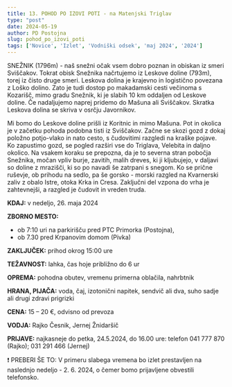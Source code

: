 ```yaml
---
title: 13. POHOD PO IZOVI POTI - na Matenjski Triglav
type: "post"
date: 2024-05-19
author: PD Postojna
slug: pohod_po_izovi_poti
tags: ['Novice', 'Izlet', 'Vodniški odsek', 'maj 2024', '2024']
---
```


SNEŽNIK (1796m) - naš snežni očak vsem dobro poznan in obiskan iz smeri Sviščakov. Tokrat obisk Snežnika načrtujemo iz Leskove doline (793m), torej iz čisto druge smeri. Leskova dolina je krajevno in logistično povezana z Loško dolino. Zato je tudi dostop po makadamski cesti večinoma s Kozarišč, mimo gradu Snežnik, ki je slabih 10 km oddaljen od Leskove doline. Če nadaljujemo naprej pridemo do Mašuna ali Sviščakov. Skratka Leskova dolina se skriva v osrčju Javornikov. 

Mi bomo do Leskove doline prišli iz Koritnic in mimo Mašuna. Pot in okolica je v začetku pohoda podobna tisti iz Sviščakov. Začne se skozi gozd z dokaj položno potjo-vlako in nato cesto, s čudovitimi razgledi na kraške pojave. Ko zapustimo gozd, se pogled razširi vse do Triglava, Velebita in daljno okolico. Na vsakem koraku se prepozna, da je to severna stran pobočja Snežnika, močan vpliv burje, zavitih, malih dreves, ki ji kljubujejo, v daljavi so doline z mrazišči, ki so po navadi še zatrpani s snegom. Ko se prične ruševje, ob prihodu na sedlo, pa še gorsko - morski razgled na Kvarnerski zaliv z obalo Istre, otoka Krka in Cresa. Zaključni del vzpona do vrha je zahtevnejši, a razgled je čudovit in vreden truda.


**KDAJ:**
    v nedeljo, 26. maja 2024

**ZBORNO MESTO:**
-   ob 7:10 uri na parkirišču pred PTC Primorka (Postojna),  
-	ob 7.30 pred Krpanovim domom (Pivka)

**ZAKLJUČEK:**  prihod okrog 15:00 ure

**TEŽAVNOST:**  lahka, čas hoje približno do 6 ur

**OPREMA:** pohodna obutev, vremenu primerna oblačila, nahrbtnik

**HRANA, PIJAČA:** voda, čaj, izotonični napitek, sendvič ali dva, suho sadje ali drugi zdravi prigrizki

**CENA:**   15 – 20 €, odvisno od prevoza

**VODJA:**  Rajko Česnik, Jernej Žnidaršič

**PRIJAVE:**    najkasneje do petka, 24.5.2024, do 16.00 ure: telefon  041 777 870 (Rajko); 031 291 466 (Jernej)

    
❗ PREBERI ŠE TO: V primeru slabega vremena bo izlet prestavljen na naslednjo nedeljo  - 2. 6. 2024, o čemer bomo prijavljene obvestili telefonsko.
